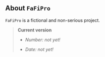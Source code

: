 About `FaFiPro`
---------------

`FaFiPro` is a fictional and non-serious project.


> **Current version**
>
>   * *Number: not yet!*
>
>   * *Date: not yet!*
